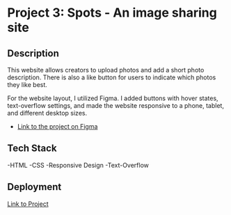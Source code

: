 # Project 3: Spots - An image sharing site

## Description

This website allows creators to upload photos and add a short photo description. There is also a like button for users to indicate which photos they like best.

For the website layout, I utilized Figma. I added buttons with hover states, text-overflow settings, and made the website responsive to a phone, tablet, and different desktop sizes.

- [Link to the project on Figma](https://www.figma.com/file/BBNm2bC3lj8QQMHlnqRsga/Sprint-3-Project-%E2%80%94-Spots?type=design&node-id=2%3A60&mode=design&t=afgNFybdorZO6cQo-1)

## Tech Stack

-HTML
-CSS
-Responsive Design
-Text-Overflow

## Deployment

[Link to Project](https://adelapaz33.github.io/se_project_spots/)
